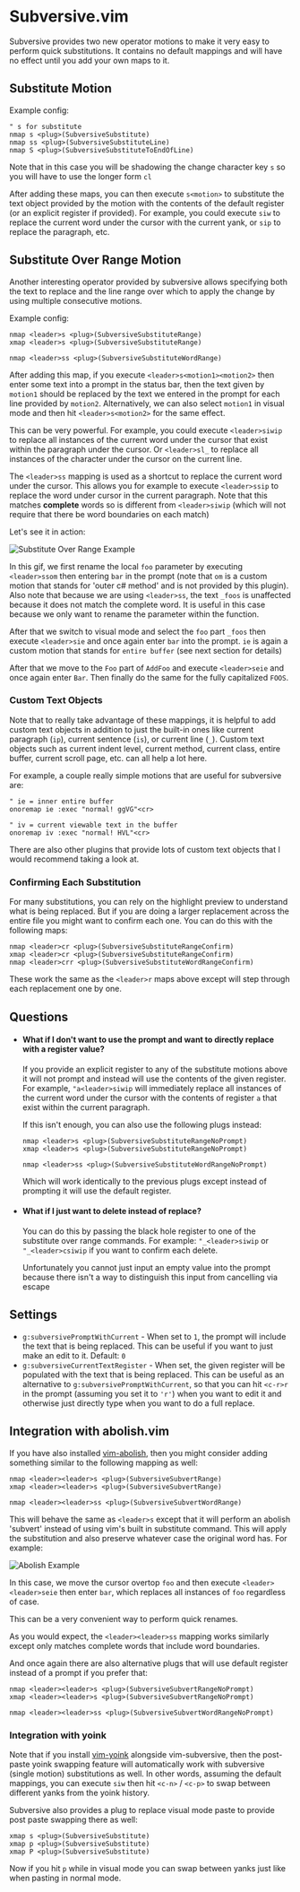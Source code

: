 
# Subversive.vim

Subversive provides two new operator motions to make it very easy to perform quick substitutions.  It contains no default mappings and will have no effect until you add your own maps to it.

## Substitute Motion

Example config:

```viml
" s for substitute
nmap s <plug>(SubversiveSubstitute)
nmap ss <plug>(SubversiveSubstituteLine)
nmap S <plug>(SubversiveSubstituteToEndOfLine)
```

Note that in this case you will be shadowing the change character key `s` so you will have to use the longer form `cl`

After adding these maps, you can then execute `s<motion>` to substitute the text object provided by the motion with the contents of the default register (or an explicit register if provided).  For example, you could execute `siw` to replace the current word under the cursor with the current yank, or `sip` to replace the paragraph, etc.

## Substitute Over Range Motion

Another interesting operator provided by subversive allows specifying both the text to replace and the line range over which to apply the change by using multiple consecutive motions.

Example config:

```viml
nmap <leader>s <plug>(SubversiveSubstituteRange)
xmap <leader>s <plug>(SubversiveSubstituteRange)

nmap <leader>ss <plug>(SubversiveSubstituteWordRange)
```

After adding this map, if you execute `<leader>s<motion1><motion2>` then enter some text into a prompt in the status bar, then the text given by `motion1` should be replaced by the text we entered in the prompt for each line provided by `motion2`.  Alternatively, we can also select `motion1` in visual mode and then hit `<leader>s<motion2>` for the same effect.

This can be very powerful. For example, you could execute `<leader>siwip` to replace all instances of the current word under the cursor that exist within the paragraph under the cursor.  Or `<leader>sl_` to replace all instances of the character under the cursor on the current line.

The `<leader>ss` mapping is used as a shortcut to replace the current word under the cursor.  This allows you for example to execute `<leader>ssip` to replace the word under cursor in the current paragraph.  Note that this matches **complete** words so is different from `<leader>siwip` (which will not require that there be word boundaries on each match)

Let's see it in action:

![Substitute Over Range Example](https://i.imgur.com/0qh2sOU.gif)

In this gif, we first rename the local `foo` parameter by executing `<leader>ssom` then entering `bar` in the prompt (note that `om` is a custom motion that stands for 'outer c# method' and is not provided by this plugin).  Also note that because we are using `<leader>ss`, the text `_foos` is unaffected because it does not match the complete word.  It is useful in this case because we only want to rename the parameter within the function.

After that we switch to visual mode and select the `foo` part `_foos` then execute `<leader>sie` and once again enter `bar` into the prompt.  `ie` is again a custom motion that stands for `entire buffer` (see next section for details)

After that we move to the `Foo` part of `AddFoo` and execute `<leader>seie` and once again enter `Bar`.  Then finally do the same for the fully capitalized `FOOS`.

### Custom Text Objects

Note that to really take advantage of these mappings, it is helpful to add custom text objects in addition to just the built-in ones like current paragraph (`ip`), current sentence (`is`), or current line (`_`).  Custom text objects such as current indent level, current method, current class, entire buffer, current scroll page, etc. can all help a lot here.

For example, a couple really simple motions that are useful for subversive are:

```viml
" ie = inner entire buffer
onoremap ie :exec "normal! ggVG"<cr>

" iv = current viewable text in the buffer
onoremap iv :exec "normal! HVL"<cr>
```

There are also other plugins that provide lots of custom text objects that I would recommend taking a look at.

### Confirming Each Substitution

For many substitutions, you can rely on the highlight preview to understand what is being replaced. But if you are doing a larger replacement across the entire file you might want to confirm each one.  You can do this with the following maps:

```viml
nmap <leader>cr <plug>(SubversiveSubstituteRangeConfirm)
xmap <leader>cr <plug>(SubversiveSubstituteRangeConfirm)
nmap <leader>crr <plug>(SubversiveSubstituteWordRangeConfirm)
```

These work the same as the `<leader>r` maps above except will step through each replacement one by one.

## Questions

* #### What if I don't want to use the prompt and want to directly replace with a register value?

    If you provide an explicit register to any of the substitute motions above it will not prompt and instead will use the contents of the given register.  For example, `"a<leader>siwip` will immediately replace all instances of the current word under the cursor with the contents of register `a` that exist within the current paragraph.

    If this isn't enough, you can also use the following plugs instead:

    ```viml
    nmap <leader>s <plug>(SubversiveSubstituteRangeNoPrompt)
    xmap <leader>s <plug>(SubversiveSubstituteRangeNoPrompt)

    nmap <leader>ss <plug>(SubversiveSubstituteWordRangeNoPrompt)
    ```

    Which will work identically to the previous plugs except instead of prompting it will use the default register.

* #### What if I just want to delete instead of replace?

    You can do this by passing the black hole register to one of the substitute over range commands. For example: `"_<leader>siwip` or `"_<leader>csiwip` if you want to confirm each delete.

    Unfortunately you cannot just input an empty value into the prompt because there isn't a way to distinguish this input from cancelling via escape

## Settings

* `g:subversivePromptWithCurrent` - When set to `1`, the prompt will include the text that is being replaced.  This can be useful if you want to just make an edit to it.  Default: `0`
* `g:subversiveCurrentTextRegister` - When set, the given register will be populated with the text that is being replaced.  This can be useful as an alternative to `g:subversivePromptWithCurrent`, so that you can hit `<c-r>r` in the prompt (assuming you set it to `'r'`) when you want to edit it and otherwise just directly type when you want to do a full replace.

## Integration with abolish.vim

If you have also installed [vim-abolish](https://github.com/tpope/vim-abolish), then you might consider adding something similar to the following mapping as well:

```viml
nmap <leader><leader>s <plug>(SubversiveSubvertRange)
xmap <leader><leader>s <plug>(SubversiveSubvertRange)

nmap <leader><leader>ss <plug>(SubversiveSubvertWordRange)
```

This will behave the same as `<leader>s` except that it will perform an abolish 'subvert' instead of using vim's built in substitute command.  This will apply the substitution and also preserve whatever case the original word has.  For example:

![Abolish Example](https://i.imgur.com/qMfYjBD.gif)

In this case, we move the cursor overtop `foo` and then execute `<leader><leader>seie` then enter `bar`, which replaces all instances of `foo` regardless of case.

This can be a very convenient way to perform quick renames.

As you would expect, the `<leader><leader>ss` mapping works similarly except only matches complete words that include word boundaries.

And once again there are also alternative plugs that will use default register instead of a prompt if you prefer that:

```viml
nmap <leader><leader>s <plug>(SubversiveSubvertRangeNoPrompt)
xmap <leader><leader>s <plug>(SubversiveSubvertRangeNoPrompt)

nmap <leader><leader>ss <plug>(SubversiveSubvertWordRangeNoPrompt)
```

### Integration with yoink

Note that if you install [vim-yoink](https://github.com/svermeulen/vim-yoink) alongside vim-subversive, then the post-paste yoink swapping feature will automatically work with subversive (single motion) substitutions as well.  In other words, assuming the default mappings, you can execute `siw` then hit `<c-n>` / `<c-p>` to swap between different yanks from the yoink history.

Subversive also provides a plug to replace visual mode paste to provide post paste swapping there as well:

```viml
xmap s <plug>(SubversiveSubstitute)
xmap p <plug>(SubversiveSubstitute)
xmap P <plug>(SubversiveSubstitute)
```

Now if you hit `p` while in visual mode you can swap between yanks just like when pasting in normal mode.

